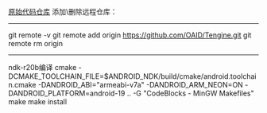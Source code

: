 [原始代码仓库](https://github.com/OAID/Tengine.git)
添加\删除远程仓库：
___
git remote -v
git remote add origin  https://github.com/OAID/Tengine.git
git remote rm origin
___

ndk-r20b编译
cmake -DCMAKE_TOOLCHAIN_FILE=$ANDROID_NDK/build/cmake/android.toolchain.cmake -DANDROID_ABI="armeabi-v7a" -DANDROID_ARM_NEON=ON -DANDROID_PLATFORM=android-19 .. -G "CodeBlocks - MinGW Makefiles"
make
make install
